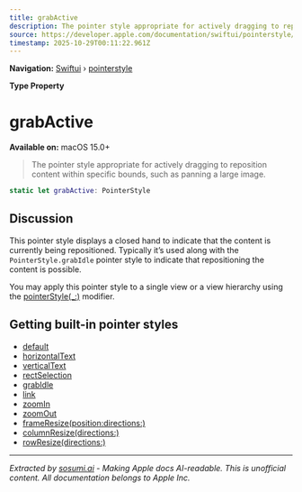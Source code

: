 ```yaml
---
title: grabActive
description: The pointer style appropriate for actively dragging to reposition content within specific bounds, such as panning a large image.
source: https://developer.apple.com/documentation/swiftui/pointerstyle/grabactive
timestamp: 2025-10-29T00:11:22.961Z
---
```


**Navigation:** [Swiftui](/documentation/swiftui) › [pointerstyle](/documentation/swiftui/pointerstyle)

**Type Property**

# grabActive

**Available on:** macOS 15.0+

> The pointer style appropriate for actively dragging to reposition content within specific bounds, such as panning a large image.

```swift
static let grabActive: PointerStyle
```

## Discussion

This pointer style displays a closed hand to indicate that the content is currently being repositioned. Typically it’s used along with the `PointerStyle.grabIdle` pointer style to indicate that repositioning the content is possible.

You may apply this pointer style to a single view or a view hierarchy using the [pointerStyle(_:)](/documentation/swiftui/view/pointerstyle(_:)) modifier.

## Getting built-in pointer styles

- [default](/documentation/swiftui/pointerstyle/default)
- [horizontalText](/documentation/swiftui/pointerstyle/horizontaltext)
- [verticalText](/documentation/swiftui/pointerstyle/verticaltext)
- [rectSelection](/documentation/swiftui/pointerstyle/rectselection)
- [grabIdle](/documentation/swiftui/pointerstyle/grabidle)
- [link](/documentation/swiftui/pointerstyle/link)
- [zoomIn](/documentation/swiftui/pointerstyle/zoomin)
- [zoomOut](/documentation/swiftui/pointerstyle/zoomout)
- [frameResize(position:directions:)](/documentation/swiftui/pointerstyle/frameresize(position:directions:))
- [columnResize(directions:)](/documentation/swiftui/pointerstyle/columnresize(directions:))
- [rowResize(directions:)](/documentation/swiftui/pointerstyle/rowresize(directions:))

---

*Extracted by [sosumi.ai](https://sosumi.ai) - Making Apple docs AI-readable.*
*This is unofficial content. All documentation belongs to Apple Inc.*
